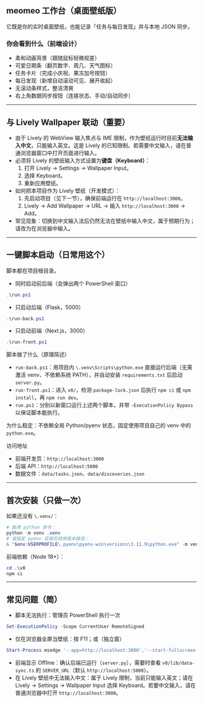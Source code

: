 ## meomeo 工作台（桌面壁纸版）

它既是你的实时桌面壁纸，也能记录「任务与每日发现」并与本地 JSON 同步。

### 你会看到什么（前端设计）
- 柔和动画背景（跟随鼠标轻微视差）
- 可爱日期条（翻页数字、周几、天气图标）
- 任务卡片（完成小庆祝、果冻加号按钮）
- 每日发现（新增自动滚动可见、展开收起）
- 无滚动条样式，整洁清爽
- 右上角数据同步按钮（连接状态、手动/自动同步）

---

## 与 Lively Wallpaper 联动（重要）
- 由于 Lively 的 WebView 输入焦点与 IME 限制，作为壁纸运行时目前**无法输入中文**，只能输入英文。这是 Lively 的已知限制。若需要中文输入，请在普通浏览器窗口中打开页面进行输入。
- 必须将 Lively 的壁纸输入方式设置为**键盘（Keyboard）**：
  1. 打开 Lively → Settings → Wallpaper Input。
  2. 选择 Keyboard。
  3. 重新应用壁纸。
- 如何把本项目作为 Lively 壁纸（开发模式）：
  1. 先启动项目（见下一节），确保前端运行在 `http://localhost:3000`。
  2. Lively → Add Wallpaper → URL → 输入 `http://localhost:3000` → Add。
- 常见现象：切换到中文输入法后仍然无法在壁纸中输入中文，属于预期行为；请改为在浏览器中输入。

---

## 一键脚本启动（日常用这个）
脚本都在项目根目录。

- 同时启动前后端（会弹出两个 PowerShell 窗口）
```powershell
.\run.ps1
```
- 只启动后端（Flask，5000）
```powershell
.\run-back.ps1
```
- 只启动前端（Next.js，3000）
```powershell
.\run-front.ps1
```

脚本做了什么（原理简述）
- `run-back.ps1`：用项目内 `\.venv\Scripts\python.exe` 直接运行后端（无需激活 venv、不依赖系统 PATH），并自动安装 `requirements.txt` 后启动 `server.py`。
- `run-front.ps1`：进入 `v0/`，检测 `package-lock.json` 后执行 `npm ci` 或 `npm install`，再 `npm run dev`。
- `run.ps1`：分别以新窗口运行上述两个脚本，并带 `-ExecutionPolicy Bypass` 以保证脚本能执行。

为什么稳定：不依赖全局 Python/pyenv 状态，固定使用项目自己的 venv 中的 `python.exe`。

访问地址
- 前端开发页：`http://localhost:3000`
- 后端 API：`http://localhost:5000`
- 数据文件：`data/tasks.json`、`data/discoveries.json`

---

## 首次安装（只做一次）
如果还没有 `\.venv/`：
```powershell
# 能用 python 命令：
python -m venv .venv
# 或指定 pyenv 安装的具体版本路径：
& "$env:USERPROFILE\.pyenv\pyenv-win\versions\3.11.9\python.exe" -m venv .venv
```
前端依赖（Node 18+）：
```powershell
cd .\v0
npm ci
```

---

## 常见问题（简）
- 脚本无法执行：管理员 PowerShell 执行一次
```powershell
Set-ExecutionPolicy -Scope CurrentUser RemoteSigned
```
- 仅在浏览器全屏当壁纸：按 F11；或（独立窗）
```powershell
Start-Process msedge '--app=http://localhost:3000','--start-fullscreen'
```
- 前端显示 Offline：确认后端已运行（`server.py`），需要时查看 `v0/lib/data-sync.ts` 的 `SERVER_URL`（默认 `http://localhost:5000`）。 
- 在 Lively 壁纸中无法输入中文：属于 Lively 限制，当前只能输入英文；请在 Lively → Settings → Wallpaper Input 选择 Keyboard。若要中文输入，请在普通浏览器中打开 `http://localhost:3000`。